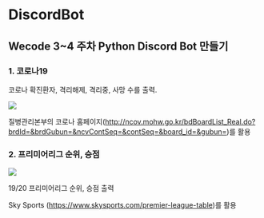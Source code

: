 # DiscordBot
## Wecode 3~4 주차 Python Discord Bot 만들기

### 1. 코로나19

코로나 확진환자, 격리해제, 격리중, 사망 수를 출력.

![](https://images.velog.io/images/sungjun-jin/post/33fe793b-d118-419c-a152-a30f43c5d8ad/image.png)

질병관리본부의 코로나 홈페이지(http://ncov.mohw.go.kr/bdBoardList_Real.do?brdId=&brdGubun=&ncvContSeq=&contSeq=&board_id=&gubun=)를 활용

### 2. 프리미어리그 순위, 승점

![](https://images.velog.io/images/sungjun-jin/post/3e019d13-0d96-44d8-a815-e5201370089c/image.png)

19/20 프리미어리그 순위, 승점 출력

Sky Sports (https://www.skysports.com/premier-league-table)를 활용
